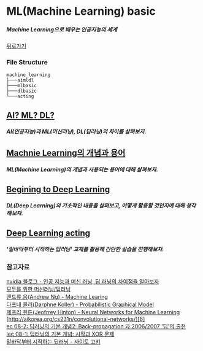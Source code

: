 # ML(Machine Learning) basic

##### Machine Learning으로 배우는 인공지능의 세계

[뒤로가기](/README.md)

### File Structure

```
machine_learning
├───aimldl
├───mlbasic
├───dlbasic
└───acting
```
  
## [AI? ML? DL?](/machine_learning/aimldl/README.md)

##### AI(인공지능)과 ML(머신러닝), DL(딥러닝)의 차이를 살펴보자.  

## [Machnie Learning의 개념과 용어](/machine_learning/mlbasic/README.md)

##### ML(Machine Learning)의 개념과 사용되는 용어에 대해 살펴보자.  

## [Begining to Deep Learning](/machine_learning/dlbasic/README.md)

##### DL(Deep Learning)의 기초적인 내용을 살펴보고, 어떻게 활용할 것인지에 대해 생각해보자.  

## [Deep Learning acting](/machine_learning/acting/README.md)

##### '밑바닥부터 시작하는 딥러닝' 교재를 활용해 간단한 실습을 진행해보자.

### 참고자료

[nvidia 블로그 - 인공 지능과 머신 러닝, 딥 러닝의 차이점을 알아보자][1]  
[모두를 위한 머신러닝/딥러닝][2]  
[앤드류 응(Andrew Ng) - Machine Learing][3]  
[다프네 콜러(Darphne Koller) - Probabilistic Graphical Model][4]  
[제프리 힌튼(Jeofrrey Hinton) - Neural Networks for Machine Learning][5]  
[http://aikorea.org/cs231n/convolutional-networks/][6]  
[ec 08-2: 딥러닝의 기본 개념2: Back-propagation 과 2006/2007 '딥'의 출현][7]  
[lec 08-1: 딥러닝의 기본 개념: 시작과 XOR 문제][8]  
[밑바닥부터 시작하는 딥러닝 - 사이토 고키][9]

[1]: http://blogs.nvidia.co.kr/2016/08/03/difference_ai_learning_machinelearning/  
[2]: https://hunkim.github.io/ml/  
[3]: https://www.coursera.org/learn/machine-learning  
[4]: https://www.coursera.org/learn/probabilistic-graphical-models  
[5]: https://www.coursera.org/learn/neural-networks  
[6]: http://aikorea.org/cs231n/convolutional-networks/  
[7]: https://www.youtube.com/watch?v=AByVbUX1PUI  
[8]: https://www.youtube.com/watch?v=n7DNueHGkqE&feature=youtu.be  
[9]: http://www.hanbit.co.kr/store/books/look.php?p_code=B8475831198  


